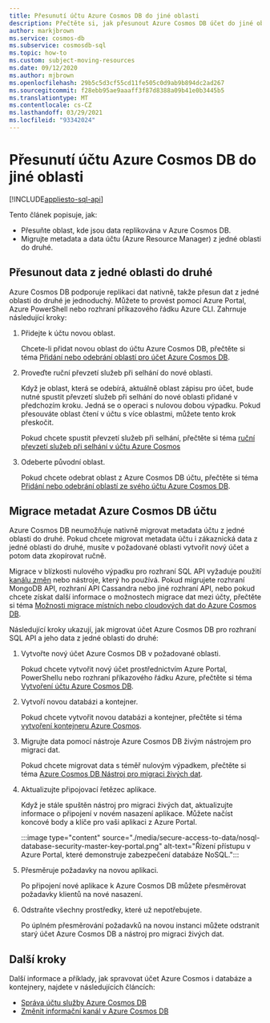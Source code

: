 ```yaml
---
title: Přesunutí účtu Azure Cosmos DB do jiné oblasti
description: Přečtěte si, jak přesunout Azure Cosmos DB účet do jiné oblasti.
author: markjbrown
ms.service: cosmos-db
ms.subservice: cosmosdb-sql
ms.topic: how-to
ms.custom: subject-moving-resources
ms.date: 09/12/2020
ms.author: mjbrown
ms.openlocfilehash: 29b5c5d3cf55cd11fe505c0d9ab9b894dc2ad267
ms.sourcegitcommit: f28ebb95ae9aaaff3f87d8388a09b41e0b3445b5
ms.translationtype: MT
ms.contentlocale: cs-CZ
ms.lasthandoff: 03/29/2021
ms.locfileid: "93342024"
---
```

# <a name="move-an-azure-cosmos-db-account-to-another-region"></a>Přesunutí účtu Azure Cosmos DB do jiné oblasti
[!INCLUDE[appliesto-sql-api](includes/appliesto-sql-api.md)]

Tento článek popisuje, jak:

- Přesuňte oblast, kde jsou data replikována v Azure Cosmos DB.
- Migrujte metadata a data účtu (Azure Resource Manager) z jedné oblasti do druhé.

## <a name="move-data-from-one-region-to-another"></a>Přesunout data z jedné oblasti do druhé

Azure Cosmos DB podporuje replikaci dat nativně, takže přesun dat z jedné oblasti do druhé je jednoduchý. Můžete to provést pomocí Azure Portal, Azure PowerShell nebo rozhraní příkazového řádku Azure CLI. Zahrnuje následující kroky:

1. Přidejte k účtu novou oblast.

    Chcete-li přidat novou oblast do účtu Azure Cosmos DB, přečtěte si téma [Přidání nebo odebrání oblastí pro účet Azure Cosmos DB](how-to-manage-database-account.md#addremove-regions-from-your-database-account).

1. Proveďte ruční převzetí služeb při selhání do nové oblasti.

    Když je oblast, která se odebírá, aktuálně oblast zápisu pro účet, bude nutné spustit převzetí služeb při selhání do nové oblasti přidané v předchozím kroku. Jedná se o operaci s nulovou dobou výpadku. Pokud přesouváte oblast čtení v účtu s více oblastmi, můžete tento krok přeskočit. 
    
    Pokud chcete spustit převzetí služeb při selhání, přečtěte si téma [ruční převzetí služeb při selhání v účtu Azure Cosmos](how-to-manage-database-account.md#manual-failover)

1. Odeberte původní oblast.

    Pokud chcete odebrat oblast z Azure Cosmos DB účtu, přečtěte si téma [Přidání nebo odebrání oblastí ze svého účtu Azure Cosmos DB](how-to-manage-database-account.md#addremove-regions-from-your-database-account).

## <a name="migrate-azure-cosmos-db-account-metadata"></a>Migrace metadat Azure Cosmos DB účtu

Azure Cosmos DB neumožňuje nativně migrovat metadata účtu z jedné oblasti do druhé. Pokud chcete migrovat metadata účtu i zákaznická data z jedné oblasti do druhé, musíte v požadované oblasti vytvořit nový účet a potom data zkopírovat ručně. 

Migrace v blízkosti nulového výpadku pro rozhraní SQL API vyžaduje použití [kanálu změn](change-feed.md) nebo nástroje, který ho používá. Pokud migrujete rozhraní MongoDB API, rozhraní API Cassandra nebo jiné rozhraní API, nebo pokud chcete získat další informace o možnostech migrace dat mezi účty, přečtěte si téma [Možnosti migrace místních nebo cloudových dat do Azure Cosmos DB](cosmosdb-migrationchoices.md). 

Následující kroky ukazují, jak migrovat účet Azure Cosmos DB pro rozhraní SQL API a jeho data z jedné oblasti do druhé:

1. Vytvořte nový účet Azure Cosmos DB v požadované oblasti.

    Pokud chcete vytvořit nový účet prostřednictvím Azure Portal, PowerShellu nebo rozhraní příkazového řádku Azure, přečtěte si téma [Vytvoření účtu Azure Cosmos DB](how-to-manage-database-account.md#create-an-account).

1. Vytvoří novou databázi a kontejner.

    Pokud chcete vytvořit novou databázi a kontejner, přečtěte si téma [vytvoření kontejneru Azure Cosmos](how-to-create-container.md).

1. Migrujte data pomocí nástroje Azure Cosmos DB živým nástrojem pro migraci dat.

    Pokud chcete migrovat data s téměř nulovým výpadkem, přečtěte si téma [Azure Cosmos DB Nástroj pro migraci živých dat](https://github.com/Azure-Samples/azure-cosmosdb-live-data-migrator).

1. Aktualizujte připojovací řetězec aplikace.

    Když je stále spuštěn nástroj pro migraci živých dat, aktualizujte informace o připojení v novém nasazení aplikace. Můžete načíst koncové body a klíče pro vaši aplikaci z Azure Portal.

    :::image type="content" source="./media/secure-access-to-data/nosql-database-security-master-key-portal.png" alt-text="Řízení přístupu v Azure Portal, které demonstruje zabezpečení databáze NoSQL.":::

1. Přesměruje požadavky na novou aplikaci.

    Po připojení nové aplikace k Azure Cosmos DB můžete přesměrovat požadavky klientů na nové nasazení.

1. Odstraňte všechny prostředky, které už nepotřebujete.

    Po úplném přesměrování požadavků na novou instanci můžete odstranit starý účet Azure Cosmos DB a nástroj pro migraci živých dat.

## <a name="next-steps"></a>Další kroky

Další informace a příklady, jak spravovat účet Azure Cosmos i databáze a kontejnery, najdete v následujících článcích:

* [Správa účtu služby Azure Cosmos DB](how-to-manage-database-account.md)
* [Změnit informační kanál v Azure Cosmos DB](change-feed.md)

